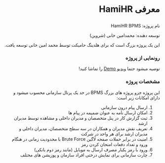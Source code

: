 # <p dir="rtl"> معرفی HamiHR </p> 

<div dir="rtl" >

نام پروژه: HamiHR BPMS

توسعه دهنده: محمدامین خانی (شروین)

این یک پروژه بزرگ است که برای هلدینگ حامیکت توسط محمد امین خانی  توسعه یافت. 

### رونمایی از پروژه

توصیه میشود حتما 
[ویدیو Demo](https://ia601407.us.archive.org/21/items/1400.09.13-hamihr/1400.09.13-hamihr.mp4)
را تماشا کنید! 

### مشخصات پروژه 

این پروژه جزو پروژه های بزرگ BPMS در حد یک پرتال سازمانی محسوب میشود و دارای امکانات زیر است: 

1. ارسال پیام درون سازمانی
2. امکان ارسال نامه به عنوان ضمیمه در پیام ها
3. ثبت گزارش کار در پنل متخصصان و مدیران داخلی و مشاهده توسط مدیران ارشد
4. تعریف نقش مدیران و همکاران در سه سطح متخصصان، مدیران داخلی و مدیران ارشد برای هر واحد در شرکت
5. امنیت در برابر حملات صفحه لاگین Brute Force با محدودیت زمانی در هنگام ورود و تعداد دفعات امتحان کردن رمز
6. ورود با رمز یکبار مصرف ارسال به موبایل (مانند رمز دوم بانکی)
7. چارت سازمانی برای نمایش درختی افراد سازمان و پوزیشن های مختلف

</div>